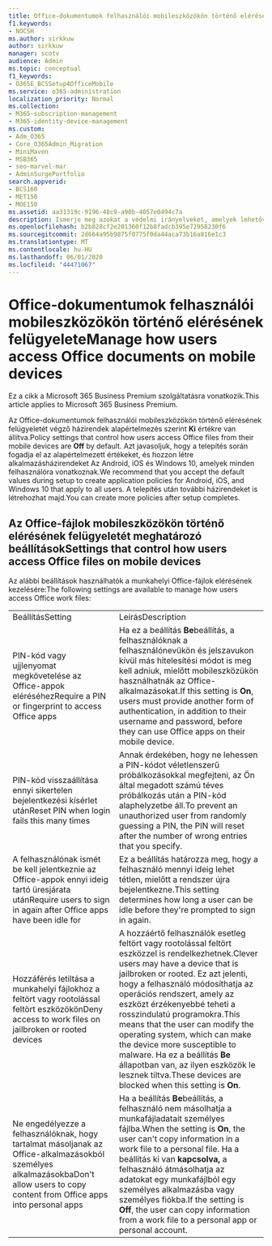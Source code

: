 ```yaml
---
title: Office-dokumentumok felhasználói mobileszközökön történő elérésének felügyelete
f1.keywords:
- NOCSH
ms.author: sirkkuw
author: sirkkuw
manager: scotv
audience: Admin
ms.topic: conceptual
f1_keywords:
- O365E_BCSSetup4OfficeMobile
ms.service: o365-administration
localization_priority: Normal
ms.collection:
- M365-subscription-management
- M365-identity-device-management
ms.custom:
- Adm_O365
- Core_O365Admin_Migration
- MiniMaven
- MSB365
- seo-marvel-mar
- AdminSurgePortfolio
search.appverid:
- BCS160
- MET150
- MOE150
ms.assetid: aa31319c-9196-48c9-a90b-4057e0494c7a
description: Ismerje meg azokat a védelmi irányelveket, amelyek lehetővé teszik annak kezelését, hogy a felhasználók hogyan férhetnek hozzá az Office-alkalmazásokhoz és a munkahelyi fájlokhoz mobileszközökről.
ms.openlocfilehash: b2b828cf2e201360f12b8fadcb395e72958230f6
ms.sourcegitcommit: 2d664a95b9875f0775f0da44aca73b16a816e1c3
ms.translationtype: MT
ms.contentlocale: hu-HU
ms.lasthandoff: 06/01/2020
ms.locfileid: "44471067"
---
```

# <a name="manage-how-users-access-office-documents-on-mobile-devices"></a><span data-ttu-id="1382c-103">Office-dokumentumok felhasználói mobileszközökön történő elérésének felügyelete</span><span class="sxs-lookup"><span data-stu-id="1382c-103">Manage how users access Office documents on mobile devices</span></span>

<span data-ttu-id="1382c-104">Ez a cikk a Microsoft 365 Business Premium szolgáltatásra vonatkozik.</span><span class="sxs-lookup"><span data-stu-id="1382c-104">This article applies to Microsoft 365 Business Premium.</span></span>

<span data-ttu-id="1382c-105">Az Office-dokumentumok felhasználói mobileszközökön történő elérésének felügyeletét végző házirendek alapértelmezés szerint **Ki** értékre van állítva.</span><span class="sxs-lookup"><span data-stu-id="1382c-105">Policy settings that control how users access Office files from their mobile devices are **Off** by default.</span></span> <span data-ttu-id="1382c-106">Azt javasoljuk, hogy a telepítés során fogadja el az alapértelmezett értékeket, és hozzon létre alkalmazásházirendeket Az Android, iOS és Windows 10, amelyek minden felhasználóra vonatkoznak.</span><span class="sxs-lookup"><span data-stu-id="1382c-106">We recommend that you accept the default values during setup to create application policies for Android, iOS, and Windows 10 that apply to all users.</span></span> <span data-ttu-id="1382c-107">A telepítés után további házirendeket is létrehozhat majd.</span><span class="sxs-lookup"><span data-stu-id="1382c-107">You can create more policies after setup completes.</span></span> 
  
## <a name="settings-that-control-how-users-access-office-files-on-mobile-devices"></a><span data-ttu-id="1382c-108">Az Office-fájlok mobileszközökön történő elérésének felügyeletét meghatározó beállítások</span><span class="sxs-lookup"><span data-stu-id="1382c-108">Settings that control how users access Office files on mobile devices</span></span>

<span data-ttu-id="1382c-109">Az alábbi beállítások használhatók a munkahelyi Office-fájlok elérésének kezelésére:</span><span class="sxs-lookup"><span data-stu-id="1382c-109">The following settings are available to manage how users access Office work files:</span></span>
  
|||
|:-----|:-----|
|<span data-ttu-id="1382c-110">Beállítás</span><span class="sxs-lookup"><span data-stu-id="1382c-110">Setting</span></span>  <br/> |<span data-ttu-id="1382c-111">Leírás</span><span class="sxs-lookup"><span data-stu-id="1382c-111">Description</span></span>  <br/> |
|<span data-ttu-id="1382c-112">PIN-kód vagy ujjlenyomat megkövetelése az Office-appok eléréséhez</span><span class="sxs-lookup"><span data-stu-id="1382c-112">Require a PIN or fingerprint to access Office apps</span></span>  <br/> |<span data-ttu-id="1382c-113">Ha ez a beállítás **Be**beállítás, a felhasználóknak a felhasználónevükön és jelszavukon kívül más hitelesítési módot is meg kell adniuk, mielőtt mobileszközükön használhatnák az Office-alkalmazásokat.</span><span class="sxs-lookup"><span data-stu-id="1382c-113">If this setting is **On**, users must provide another form of authentication, in addition to their username and password, before they can use Office apps on their mobile device.</span></span>  <br/> |
|<span data-ttu-id="1382c-114">PIN-kód visszaállítása ennyi sikertelen bejelentkezési kísérlet után</span><span class="sxs-lookup"><span data-stu-id="1382c-114">Reset PIN when login fails this many times</span></span>  <br/> |<span data-ttu-id="1382c-115">Annak érdekében, hogy ne lehessen a PIN-kódot véletlenszerű próbálkozásokkal megfejteni, az Ön által megadott számú téves próbálkozás után a PIN-kód alaphelyzetbe áll.</span><span class="sxs-lookup"><span data-stu-id="1382c-115">To prevent an unauthorized user from randomly guessing a PIN, the PIN will reset after the number of wrong entries that you specify.</span></span>  <br/> |
|<span data-ttu-id="1382c-116">A felhasználónak ismét be kell jelentkeznie az Office-appok ennyi ideig tartó üresjárata után</span><span class="sxs-lookup"><span data-stu-id="1382c-116">Require users to sign in again after Office apps have been idle for</span></span>  <br/> |<span data-ttu-id="1382c-117">Ez a beállítás határozza meg, hogy a felhasználó mennyi ideig lehet tétlen, mielőtt a rendszer újra bejelentkezne.</span><span class="sxs-lookup"><span data-stu-id="1382c-117">This setting determines how long a user can be idle before they're prompted to sign in again.</span></span>  <br/> |
|<span data-ttu-id="1382c-118">Hozzáférés letiltása a munkahelyi fájlokhoz a feltört vagy rootolással feltört eszközökön</span><span class="sxs-lookup"><span data-stu-id="1382c-118">Deny access to work files on jailbroken or rooted devices</span></span>  <br/> |<span data-ttu-id="1382c-119">A hozzáértő felhasználók esetleg feltört vagy rootolással feltört eszközzel is rendelkezhetnek.</span><span class="sxs-lookup"><span data-stu-id="1382c-119">Clever users may have a device that is jailbroken or rooted.</span></span> <span data-ttu-id="1382c-120">Ez azt jelenti, hogy a felhasználó módosíthatja az operációs rendszert, amely az eszközt érzékenyebbé teheti a rosszindulatú programokra.</span><span class="sxs-lookup"><span data-stu-id="1382c-120">This means that the user can modify the operating system, which can make the device more susceptible to malware.</span></span> <span data-ttu-id="1382c-121">Ha ez a beállítás **Be** állapotban van, az ilyen eszközök le lesznek tiltva.</span><span class="sxs-lookup"><span data-stu-id="1382c-121">These devices are blocked when this setting is **On**.</span></span>  <br/> |
|<span data-ttu-id="1382c-122">Ne engedélyezze a felhasználóknak, hogy tartalmat másoljanak az Office-alkalmazásokból személyes alkalmazásokba</span><span class="sxs-lookup"><span data-stu-id="1382c-122">Don't allow users to copy content from Office apps into personal apps</span></span>  <br/> |<span data-ttu-id="1382c-123">Ha a beállítás **Be**beállítás, a felhasználó nem másolhatja a munkafájladatait személyes fájlba.</span><span class="sxs-lookup"><span data-stu-id="1382c-123">When the setting is **On**, the user can't copy information in a work file to a personal file.</span></span> <span data-ttu-id="1382c-124">Ha a beállítás ki van **kapcsolva,** a felhasználó átmásolhatja az adatokat egy munkafájlból egy személyes alkalmazásba vagy személyes fiókba.</span><span class="sxs-lookup"><span data-stu-id="1382c-124">If the setting is **Off**, the user can copy information from a work file to a personal app or personal account.</span></span>  <br/> |
   

